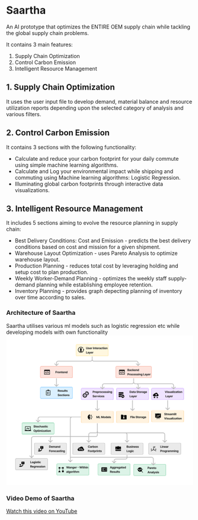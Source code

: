 # Saartha
An AI prototype that optimizes the ENTIRE OEM supply chain while tackling the global supply chain problems.

It contains 3 main features:
1. Supply Chain Optimization
2. Control Carbon Emission
3. Intelligent Resource Management

## 1. Supply Chain Optimization
It uses the user input file to develop demand, material balance and resource utilization reports depending upon the selected category of analysis and various filters.

## 2. Control Carbon Emission
It contains 3 sections with the following functionality:

* Calculate and reduce your carbon footprint for your daily commute using simple machine learning algorithms.
* Calculate and Log your environmental impact while shipping and commuting using Machine learning algorithms: Logistic Regression.
* Illuminating global carbon footprints through interactive data visualizations.

## 3. Intelligent Resource Management

It includes 5 sections aiming to evolve the resource planning in supply chain:
* Best Delivery Conditions: Cost and Emission - predicts the best delivery conditions based on cost and mission for a given shipment.
* Warehouse Layout Optimization - uses Pareto Analysis to optimize warehouse layout.
* Production Planning - reduces total cost by leveraging holding and setup cost to plan production.
* Weekly Worker-Demand Planning - optimizes the weekly staff supply-demand planning while establishing employee retention.
* Inventory Planning - provides graph depecting planning of inventory over time according to sales.

### Architecture of Saartha
Saartha utilises various ml models such as logistic regression etc while developing models with own functionality
![Architecture](images/architecture-saartha.png)

### Video Demo of Saartha
[Watch this video on YouTube](https://youtu.be/l9zM0OGfnSc)

